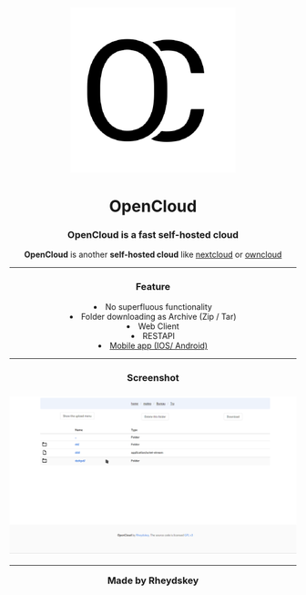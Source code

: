 <div align="center">
        <img src="https://raw.githubusercontent.com/OpenCloud-rs/OpenCloud/dev/asset/OpenCloud.png">
        <h1>OpenCloud</h1>
        <h3><strong>OpenCloud</strong> is a fast self-hosted cloud </h3>
        <p>
            <strong>OpenCloud</strong> is another <strong>self-hosted cloud</strong> like <a href="https://github.com/nextcloud/server">nextcloud</a> or <a href="https://github.com/owncloud/core">owncloud</a>
        </p>
        <hr>
        <h3>Feature</h3>
        <li>
            No superfluous functionality
        </li>
		        <li>
           Folder downloading as Archive (Zip / Tar)
        </li>
		        <li>
            Web Client
        </li>
		        <li>
            RESTAPI 
        </li>
		<li>
            <a href="https://github.com/OpenCloud-rs/OpenCloud-Flutter">Mobile app (IOS/ Android)</a>
        </li>
        <hr>
        <h3>Screenshot<h3/>
        <img src="https://raw.githubusercontent.com/OpenCloud-rs/OpenCloud/dev/asset/OpenCloud.gif">
        <hr>
        <p><strong>Made by Rheydskey<strong></p>
</div>
